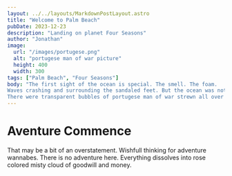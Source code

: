 ```yaml
---
layout: ../../layouts/MarkdownPostLayout.astro
title: "Welcome to Palm Beach"
pubDate: 2023-12-23
description: "Landing on planet Four Seasons"
author: "Jonathan"
image:
  url: "/images/portugese.png"
  alt: "portugese man of war picture"
  height: 400
  width: 300
tags: ["Palm Beach", "Four Seasons"]
body: "The first sight of the ocean is special. The smell. The foam. 
Waves crashing and surrounding the sandaled feet. But the ocean was not happening this year. 
There were transparent bubbles of portugese man of war strewn all over the beach and we both know what happens when you get stung by it. One of us, an experienced swimmer,  had the experience in Bermuda and  barely made it ashore. He got stung in the hand and the welt was unimpressively tiny. He did not want to think about what a full body hit would feel like. And he would never, ever go into the water with those things around, so that was that. Swimming pool from now on."
---
```


<h1 class="text-3xl text-center"> Aventure Commence</h1>
<p class="mx-10">
That may be a bit of an overstatement. Wishfull thinking for adventure wannabes. There is no adventure here. Everything dissolves into rose colored misty cloud of goodwill and money.
</p>
